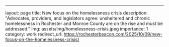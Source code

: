 ---

layout: page
title: New focus on the homelessness crisis
description: "Advocates, providers, and legislators agree: unsheltered and chronic homelessness in Rochester and Monroe County are on the rise and must be addressed."
img: assets/img/homelessness-crisis.jpeg
importance: 1
category: work
redirect_url: https://rochesterbeacon.com/2025/10/09/new-focus-on-the-homelessness-crisis/
